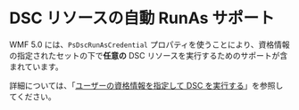 # <a name="automatic-runas-support-for-dsc-resources"></a>DSC リソースの自動 RunAs サポート

WMF 5.0 には、`PsDscRunAsCredential` プロパティを使うことにより、資格情報の指定されたセットの下で**任意の** DSC リソースを実行するためのサポートが含まれています。 

詳細については、「[ユーザーの資格情報を指定して DSC を実行する](https://msdn.microsoft.com/powershell/dsc/runasuser)」を参照してください。